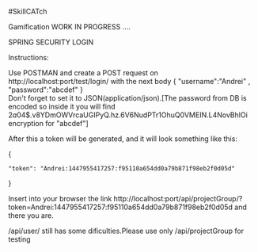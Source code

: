 #SkillCATch

Gamification WORK IN PROGRESS ....

SPRING SECURITY LOGIN 

Instructions:

Use POSTMAN and create a POST request on http://localhost:port/test/login/
with the next body 
{
  "username":"Andrei"
  , "password":"abcdef"
}   
 Don't forget to set it to JSON(application/json).[The password from DB is encoded so inside it you will find $2a$04$.v8YDmOWVrcaUGIPyQ.hz.6V6NudPTr1OhuQ0VMEIN.L4NovBhlOi encryption for "abcdef"]

After this a token will be generated, and it will look something like this:

{
  
	"token": "Andrei:1447955417257:f95110a654dd0a79b871f98eb2f0d05d"

}

Insert into your browser the link http://localhost:port/api/projectGroup/?token=Andrei:1447955417257:f95110a654dd0a79b871f98eb2f0d05d   and there you are.

/api/user/ still has some dificulties.Please use only /api/projectGroup for testing